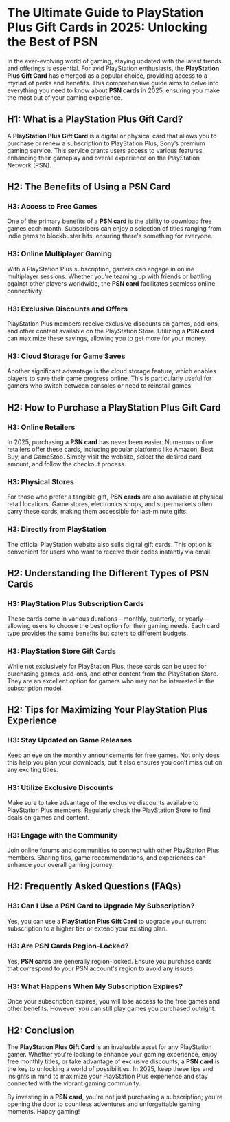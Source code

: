 # The Ultimate Guide to PlayStation Plus Gift Cards in 2025: Unlocking the Best of PSN

In the ever-evolving world of gaming, staying updated with the latest trends and offerings is essential. For avid PlayStation enthusiasts, the **PlayStation Plus Gift Card** has emerged as a popular choice, providing access to a myriad of perks and benefits. This comprehensive guide aims to delve into everything you need to know about **PSN cards** in 2025, ensuring you make the most out of your gaming experience.

## H1: What is a PlayStation Plus Gift Card?

A **PlayStation Plus Gift Card** is a digital or physical card that allows you to purchase or renew a subscription to PlayStation Plus, Sony’s premium gaming service. This service grants users access to various features, enhancing their gameplay and overall experience on the PlayStation Network (PSN).

## H2: The Benefits of Using a PSN Card

### H3: Access to Free Games

One of the primary benefits of a **PSN card** is the ability to download free games each month. Subscribers can enjoy a selection of titles ranging from indie gems to blockbuster hits, ensuring there's something for everyone.

### H3: Online Multiplayer Gaming

With a PlayStation Plus subscription, gamers can engage in online multiplayer sessions. Whether you're teaming up with friends or battling against other players worldwide, the **PSN card** facilitates seamless online connectivity.

### H3: Exclusive Discounts and Offers

PlayStation Plus members receive exclusive discounts on games, add-ons, and other content available on the PlayStation Store. Utilizing a **PSN card** can maximize these savings, allowing you to get more for your money.

### H3: Cloud Storage for Game Saves

Another significant advantage is the cloud storage feature, which enables players to save their game progress online. This is particularly useful for gamers who switch between consoles or need to reinstall games.

## H2: How to Purchase a PlayStation Plus Gift Card

### H3: Online Retailers

In 2025, purchasing a **PSN card** has never been easier. Numerous online retailers offer these cards, including popular platforms like Amazon, Best Buy, and GameStop. Simply visit the website, select the desired card amount, and follow the checkout process.

### H3: Physical Stores

For those who prefer a tangible gift, **PSN cards** are also available at physical retail locations. Game stores, electronics shops, and supermarkets often carry these cards, making them accessible for last-minute gifts.

### H3: Directly from PlayStation

The official PlayStation website also sells digital gift cards. This option is convenient for users who want to receive their codes instantly via email.

## H2: Understanding the Different Types of PSN Cards

### H3: PlayStation Plus Subscription Cards

These cards come in various durations—monthly, quarterly, or yearly—allowing users to choose the best option for their gaming needs. Each card type provides the same benefits but caters to different budgets.

### H3: PlayStation Store Gift Cards

While not exclusively for PlayStation Plus, these cards can be used for purchasing games, add-ons, and other content from the PlayStation Store. They are an excellent option for gamers who may not be interested in the subscription model.

## H2: Tips for Maximizing Your PlayStation Plus Experience

### H3: Stay Updated on Game Releases

Keep an eye on the monthly announcements for free games. Not only does this help you plan your downloads, but it also ensures you don’t miss out on any exciting titles.

### H3: Utilize Exclusive Discounts

Make sure to take advantage of the exclusive discounts available to PlayStation Plus members. Regularly check the PlayStation Store to find deals on games and content.

### H3: Engage with the Community

Join online forums and communities to connect with other PlayStation Plus members. Sharing tips, game recommendations, and experiences can enhance your overall gaming journey.

## H2: Frequently Asked Questions (FAQs)

### H3: Can I Use a PSN Card to Upgrade My Subscription?

Yes, you can use a **PlayStation Plus Gift Card** to upgrade your current subscription to a higher tier or extend your existing plan.

### H3: Are PSN Cards Region-Locked?

Yes, **PSN cards** are generally region-locked. Ensure you purchase cards that correspond to your PSN account's region to avoid any issues.

### H3: What Happens When My Subscription Expires?

Once your subscription expires, you will lose access to the free games and other benefits. However, you can still play games you purchased outright.

## H2: Conclusion

The **PlayStation Plus Gift Card** is an invaluable asset for any PlayStation gamer. Whether you're looking to enhance your gaming experience, enjoy free monthly titles, or take advantage of exclusive discounts, a **PSN card** is the key to unlocking a world of possibilities. In 2025, keep these tips and insights in mind to maximize your PlayStation Plus experience and stay connected with the vibrant gaming community. 

By investing in a **PSN card**, you're not just purchasing a subscription; you're opening the door to countless adventures and unforgettable gaming moments. Happy gaming!
